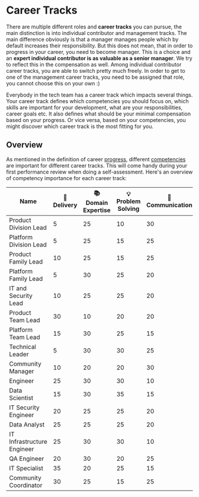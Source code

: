 # Career Tracks

There are multiple different roles and **career tracks** you can pursue, the main distinction is into individual contributor and management tracks. The main difference obviously is that a manager manages people which by default increases their responsibility. But this does not mean, that in order to progress in your career, you need to become manager. This is a choice and an **expert individual contributor is as valuable as a senior manager**. We try to reflect this in the compensation as well. Among individual contributor career tracks, you are able to switch pretty much freely. In order to get to one of the management career tracks, you need to be assigned that role, you cannot choose this on your own :)

Everybody in the tech team has a career track which impacts several things. Your career track defines which competencies you should focus on, which skills are important for your development, what are your responsibilities, career goals etc. It also defines what should be your minimal compensation based on your progress. Or vice versa, based on your competencies, you might discover which career track is the most fitting for you.

## Overview

As mentioned in the definition of career [progress](../progress.md), different [competencies](../competencies.md) are important for different career tracks. This will come handy during your first performance review when doing a self-assessment. Here's an overview of competency importance for each career track:

| Name | 🚚 Delivery | 📚 Domain Expertise | 💡 Problem Solving | 💬 Communication | 🎖️ Leadership |
|----------------------------|----------|------------------|-----------------|---------------|------------|
| Product Division Lead         | 5  | 25 | 10 | 30 | 30 |
| Platform Division Lead        | 5  | 25 | 15 | 25 | 30 |
| Product Family Lead           | 10 | 25 | 15 | 25 | 25 |
| Platform Family Lead          | 5  | 30 | 25 | 20 | 20 |
| IT and Security Lead          | 10 | 25 | 25 | 20 | 20 |
| Product Team Lead             | 30 | 10 | 20 | 20 | 20 |
| Platform Team Lead            | 15 | 30 | 25 | 15 | 15 |
| Technical Leader              | 5  | 30 | 30 | 25 | 10 |
| Community Manager             | 10 | 20 | 20 | 30 | 20 |
| Engineer                      | 25 | 30 | 30 | 10 | 5  |
| Data Scientist                | 15 | 30 | 35 | 15 | 5  |
| IT Security Engineer          | 20 | 25 | 25 | 20 | 10 |
| Data Analyst                  | 25 | 25 | 25 | 20 | 5  |
| IT Infrastructure Engineer    | 25 | 30 | 30 | 10 | 5  |
| QA Engineer                   | 20 | 30 | 20 | 25 | 5  |
| IT Specialist                 | 35 | 20 | 25 | 15 | 5  |
| Community Coordinator         | 30 | 25 | 15 | 25 | 5  |
